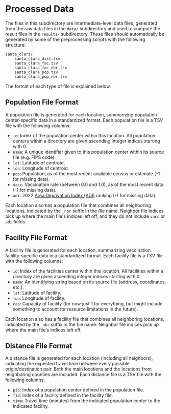 # Processed Data

The files in this subdirectory are intermediate-level data files, generated from the raw data files in the `data/` subdirectory and used to compute the result files in the `results/` subdirectory. These files should automatically be generated by some of the preprocessing scripts with the following structure:
```
santa_clara/
    santa_clara_dist.tsv
    santa_clara_fac.tsv
    santa_clara_fac_nbr.tsv
    santa_clara_pop.tsv
    santa_clara_pop_nbr.tsv
```
The format of each type of file is explained below.

## Population File Format

A population file is generated for each location, summarizing population center-specific data in a standardized format. Each population file is a TSV file with the following columns:

* `id`: Index of the population center within this location. All population centers within a directory are given ascending integer indices starting with 0.
* `name`: A unique identifier given to this population center within its source file (e.g. FIPS code).
* `lat`: Latitude of centroid.
* `lon`: Longitude of centroid.
* `pop`: Population, as of the most recent available census or estimate (-1 for missing data).
* `vacc`: Vaccination rate (between 0.0 and 1.0), as of the most recent data (-1 for missing data).
* `adi`: 2022 [Area Deprivation Index (ADI)](https://www.nejm.org/doi/full/10.1056/NEJMp1802313) ranking (-1 for missing data).

Each location also has a population file that combines all neighboring locations, indicated by the `_nbr` suffix in the file name. Neighbor file indices pick up where the main file's indices left off, and they do not include `vacc` or `adi` fields.

## Facility File Format

A facility file is generated for each location, summarizing vaccination facility-specific data in a standardized format. Each facility file is a TSV file with the following columns:

* `id`: Index of the facilities center within this location. All facilities within a directory are given ascending integer indices starting with 0.
* `name`: An identifying string based on its source file (address, coordinates, etc.).
* `lat`: Latitude of facility.
* `lon`: Longitude of facility.
* `cap`: Capacity of facility (for now just 1 for everything, but might include something to account for resource limitations in the future).

Each location also has a facility file that combines all neighboring locations, indicated by the `_nbr` suffix in the file name. Neighbor file indices pick up where the main file's indices left off.

## Distance File Format

A distance file is generated for each location (including all neighbors), indicating the expected travel time between every possible origin/destination pair. Both the main locations and the locations from neighboring counties are included. Each distance file is a TSV file with the following columns:

* `pid`: Index of a population center defined in the population file.
* `fid`: Index of a facility defined in the facility file.
* `time`: Travel time (minutes) from the indicated population center to the indicated facility.
